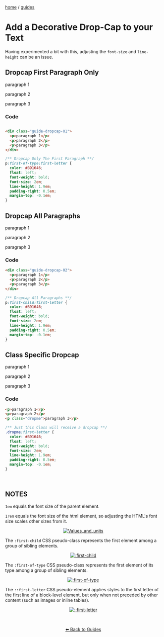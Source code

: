 
<p><a href="/">home</a> / <a href="/guides">guides</a></p>
<div class="rainbow-retro"></div>

# Add a Decorative Drop-Cap to your Text

Having experimented a bit with this, adjusting the `font-size` and `line-height` can be an issue.

## Dropcap First Paragraph Only


<div class="guide-dropcap-01">
  <p>paragraph 1</p>
  <p>paragraph 2</p>
  <p>paragraph 3</p>
</div>

### Code

```html

<div class="guide-dropcap-01">
  <p>paragraph 1</p>
  <p>paragraph 2</p>
  <p>paragraph 3</p>
</div>

```

```css
/** Dropcap Only The First Paragraph **/
p:first-of-type:first-letter {
  color: #B91646;
  float: left;
  font-weight: bold;
  font-size: 2em;
  line-height: 1.9em;
  padding-right: 0.5em;
  margin-top: -0.1em;
} 
```


## Dropcap All Paragraphs


<div class="guide-dropcap-02">
  <p>paragraph 1</p>
  <p>paragraph 2</p>
  <p>paragraph 3</p>
</div>

### Code

```html
<div class="guide-dropcap-02">
  <p>paragraph 1</p>
  <p>paragraph 2</p>
  <p>paragraph 3</p>
</div>

```

```css
/** Dropcap All Paragraphs **/
p:first-child:first-letter {
  color: #B91646;
  float: left;
  font-weight: bold;
  font-size: 2em;
  line-height: 1.9em;
  padding-right: 0.5em;
  margin-top: -0.1em;
}

```

## Class Specific Dropcap

<p>paragraph 1</p>
<p>paragraph 2</p>
<p class="dropme">paragraph 3</p>


### Code

```html
<p>paragraph 1</p>
<p>paragraph 2</p>
<p class="dropme">paragraph 3</p>

```

```css
/** Just this Class will receive a dropcap **/
.dropme:first-letter {
  color: #B91646;
  float: left;
  font-weight: bold;
  font-size: 2em;
  line-height: 1.9em;
  padding-right: 0.5em;
  margin-top: -0.1em;
}

```

<p class="spacers"> <br /></p>

## NOTES


`1em` equals the font size of the parent element. 

`1rem` equals the font size of the html element, so adjusting the HTML's font size scales other sizes from it.

<div align="center" >
  <a href="https://developer.mozilla.org/en-US/docs/Learn/CSS/Building_blocks/Values_and_units">
    <img src="https://img.shields.io/badge/Values_and_units-20232A.svg?logo=mdnwebdocs&logoColor=%233F8ED1&style=for-the-badge" alt="Values_and_units"/>
  </a>
</div>

The `:first-child` CSS pseudo-class represents the first element among a group of sibling elements.

<div align="center" >
  <a href="https://developer.mozilla.org/en-US/docs/Learn/CSS/Building_blocks/Values_and_units">
    <img src="https://img.shields.io/badge/%3Afirst--child-20232A.svg?logo=mdnwebdocs&logoColor=%233F8ED1&style=for-the-badge" alt=":first-child"/>
  </a>
</div>

The `:first-of-type` CSS pseudo-class represents the first element of its type among a group of sibling elements.

<div align="center" >
  <a href="https://developer.mozilla.org/en-US/docs/Web/CSS/:first-of-type">
    <img src="https://img.shields.io/badge/%3Afirst--of--type-20232A.svg?logo=mdnwebdocs&logoColor=%233F8ED1&style=for-the-badge" alt=":first-of-type"/>
  </a>
</div>


The `::first-letter` CSS pseudo-element applies styles to the first letter of the first line of a block-level element, but only when not preceded by other content (such as images or inline tables).

<div align="center" >
  <a href="https://developer.mozilla.org/en-US/docs/Web/CSS/::first-letter">
    <img src="https://img.shields.io/badge/%3A%3Afirst--letter-20232A.svg?logo=mdnwebdocs&logoColor=%233F8ED1&style=for-the-badge" alt="::first-letter"/>
  </a>
</div>


<p class="spacers"> <br /></p>
<div align="center" >
  <p>
    <a href="https://beau.sh/guides/">⬅️ Back to Guides</a>
  </p>
</div>
